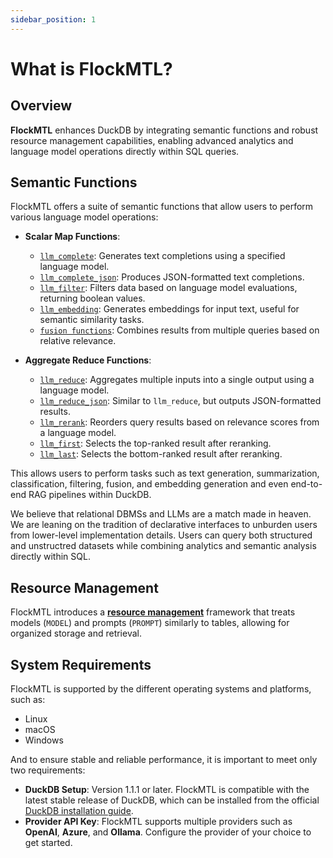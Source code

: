 ```yaml
---
sidebar_position: 1
---
```


# What is FlockMTL?

## Overview

**FlockMTL** enhances DuckDB by integrating semantic functions and robust resource management capabilities, enabling advanced analytics and language model operations directly within SQL queries.

## Semantic Functions

FlockMTL offers a suite of semantic functions that allow users to perform various language model operations:

- **Scalar Map Functions**:
    - [`llm_complete`](/docs/scalar-functions/llm-complete): Generates text completions using a specified language model.
    - [`llm_complete_json`](/docs/scalar-functions/llm-complete-json): Produces JSON-formatted text completions.
    - [`llm_filter`](/docs/scalar-functions/llm-filter): Filters data based on language model evaluations, returning boolean values.
    - [`llm_embedding`](/docs/scalar-functions/llm-embedding): Generates embeddings for input text, useful for semantic similarity tasks.
    - [`fusion functions`](/docs/scalar-functions/fusion-functions): Combines results from multiple queries based on relative relevance.

- **Aggregate Reduce Functions**:
    - [`llm_reduce`](/docs/aggregate-functions/llm-reduce): Aggregates multiple inputs into a single output using a language model.
    - [`llm_reduce_json`](/docs/aggregate-functions/llm-reduce-json): Similar to `llm_reduce`, but outputs JSON-formatted results.
    - [`llm_rerank`](/docs/aggregate-functions/llm-rerank): Reorders query results based on relevance scores from a language model.
    - [`llm_first`](/docs/aggregate-functions/llm-first): Selects the top-ranked result after reranking.
    - [`llm_last`](/docs/aggregate-functions/llm-last): Selects the bottom-ranked result after reranking.

This allows users to perform tasks such as text generation, summarization, classification, filtering, fusion, and embedding generation and even end-to-end RAG pipelines within DuckDB.

We believe that relational DBMSs and LLMs are a match made in heaven. We are leaning on the tradition of declarative interfaces to unburden users from lower-level implementation details. Users can query both structured and unstructred datasets while combining analytics and semantic analysis directly within SQL.

## Resource Management

FlockMTL introduces a [**resource management**](/docs/resource-managment) framework that treats models (`MODEL`) and prompts (`PROMPT`) similarly to tables, allowing for organized storage and retrieval.

## System Requirements

FlockMTL is supported by the different operating systems and platforms, such as:
- Linux
- macOS
- Windows

And to ensure stable and reliable performance, it is important to meet only two requirements:
- **DuckDB Setup**: Version 1.1.1 or later. FlockMTL is compatible with the latest stable release of DuckDB, which can be installed from the official [DuckDB installation guide](https://duckdb.org/docs/installation/index?version=stable&environment=cli&platform=linux&download_method=direct&architecture=x86_64).
- **Provider API Key**: FlockMTL supports multiple providers such as **OpenAI**, **Azure**, and **Ollama**. Configure the provider of your choice to get started.